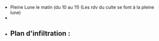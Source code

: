 - Pleine Lune le matin (du 10 au 11) (Les rdv du culte se font à la pleine lune)
-
- Plan d'infiltration :
	-